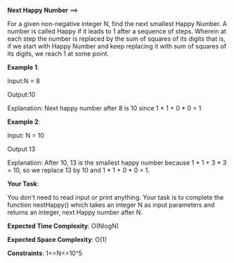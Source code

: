 **Next Happy Number** ==>

For a given non-negative integer N, find the next smallest Happy Number. A number is called Happy if it leads to 1 after a sequence of steps. Wherein at each step the number is replaced by the sum of squares of its digits that is, if we start with Happy Number and keep replacing it with sum of squares of its digits, we reach 1 at some point.
 
**Example 1**:

Input:N = 8

Output:10

Explanation: Next happy number after 8 is 10 since 1 * 1 + 0 * 0 = 1

**Example 2**:

Input: N = 10

Output 13

Explanation: After 10, 13 is the smallest happy number because 
1 * 1 + 3 * 3 = 10, so we replace 13 by 10 and 1 * 1 + 0 * 0 = 1.

**Your Task**:

You don't need to read input or print anything. Your task is to complete the function nextHappy() which takes an integer N as input parameters and returns an integer, next Happy number after N.

**Expected Time Complexity**: O(NlogN)

**Expected Space Complexity**: O(1)
 
**Constraints**:
1<=N<=10^5